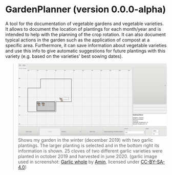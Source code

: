 # GardenPlanner (version 0.0.0-alpha)
A tool for the documentation of vegetable gardens and vegetable varieties.
It allows to document the location of plantings for each month/year and is intended to help with the planning of the crop rotation. It can also document typical
actions in the garden such as the application of compost at a specific area. Furthermore, it can save information about vegetable varieties and use this info to give
automatic suggestions for future plantings with this variety (e.g. based on the varieties' best sowing dates).

> ![](screenshots/screenshot-1.png)
>Shows my garden in the winter (december 2019) with two garlic plantings. The larger planting is selected and in the bottom right its information is shown.
>25 cloves of two different garlic varieties were planted in october 2019 and harvested in june 2020.
>(garlic image used in screenshot: [Garlic whole](https://commons.wikimedia.org/wiki/File:Garlic_whole.jpg) by [Amin](https://commons.wikimedia.org/wiki/User:Amin),
licensed under [CC-BY-SA-4.0](https://creativecommons.org/licenses/by-sa/4.0/deed.en))
